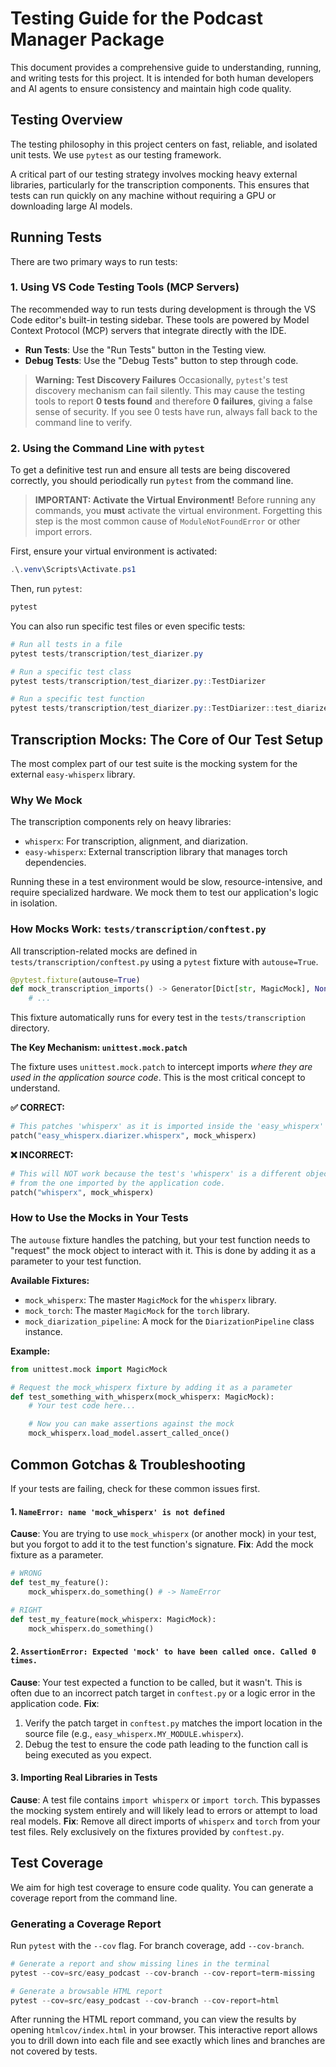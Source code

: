 # Testing Guide for the Podcast Manager Package

This document provides a comprehensive guide to understanding, running, and writing tests for this project. It is intended for both human developers and AI agents to ensure consistency and maintain high code quality.

## Testing Overview

The testing philosophy in this project centers on fast, reliable, and isolated unit tests. We use `pytest` as our testing framework.

A critical part of our testing strategy involves mocking heavy external libraries, particularly for the transcription components. This ensures that tests can run quickly on any machine without requiring a GPU or downloading large AI models.

## Running Tests

There are two primary ways to run tests:

### 1. Using VS Code Testing Tools (MCP Servers)

The recommended way to run tests during development is through the VS Code editor's built-in testing sidebar. These tools are powered by Model Context Protocol (MCP) servers that integrate directly with the IDE.

- **Run Tests**: Use the "Run Tests" button in the Testing view.
- **Debug Tests**: Use the "Debug Tests" button to step through code.

> **Warning: Test Discovery Failures**
> Occasionally, `pytest`'s test discovery mechanism can fail silently. This may cause the testing tools to report **0 tests found** and therefore **0 failures**, giving a false sense of security. If you see 0 tests have run, always fall back to the command line to verify.

### 2. Using the Command Line with `pytest`

To get a definitive test run and ensure all tests are being discovered correctly, you should periodically run `pytest` from the command line.

> **IMPORTANT: Activate the Virtual Environment!**
> Before running any commands, you **must** activate the virtual environment. Forgetting this step is the most common cause of `ModuleNotFoundError` or other import errors.

First, ensure your virtual environment is activated:

```powershell
.\.venv\Scripts\Activate.ps1
```

Then, run `pytest`:

```powershell
pytest
```

You can also run specific test files or even specific tests:

```powershell
# Run all tests in a file
pytest tests/transcription/test_diarizer.py

# Run a specific test class
pytest tests/transcription/test_diarizer.py::TestDiarizer

# Run a specific test function
pytest tests/transcription/test_diarizer.py::TestDiarizer::test_diarizer_speaker_assignment
```

## Transcription Mocks: The Core of Our Test Setup

The most complex part of our test suite is the mocking system for the external `easy-whisperx` library.

### Why We Mock

The transcription components rely on heavy libraries:
- `whisperx`: For transcription, alignment, and diarization.
- `easy-whisperx`: External transcription library that manages torch dependencies.

Running these in a test environment would be slow, resource-intensive, and require specialized hardware. We mock them to test our application's logic in isolation.

### How Mocks Work: `tests/transcription/conftest.py`

All transcription-related mocks are defined in `tests/transcription/conftest.py` using a `pytest` fixture with `autouse=True`.

```python
@pytest.fixture(autouse=True)
def mock_transcription_imports() -> Generator[Dict[str, MagicMock], None, None]:
    # ...
```

This fixture automatically runs for every test in the `tests/transcription` directory.

**The Key Mechanism: `unittest.mock.patch`**

The fixture uses `unittest.mock.patch` to intercept imports *where they are used in the application source code*. This is the most critical concept to understand.

**✅ CORRECT:**
```python
# This patches 'whisperx' as it is imported inside the 'easy_whisperx' modules.
patch("easy_whisperx.diarizer.whisperx", mock_whisperx)
```

**❌ INCORRECT:**
```python
# This will NOT work because the test's 'whisperx' is a different object
# from the one imported by the application code.
patch("whisperx", mock_whisperx)
```

### How to Use the Mocks in Your Tests

The `autouse` fixture handles the patching, but your test function needs to "request" the mock object to interact with it. This is done by adding it as a parameter to your test function.

**Available Fixtures:**
- `mock_whisperx`: The master `MagicMock` for the `whisperx` library.
- `mock_torch`: The master `MagicMock` for the `torch` library.
- `mock_diarization_pipeline`: A mock for the `DiarizationPipeline` class instance.

**Example:**

```python
from unittest.mock import MagicMock

# Request the mock_whisperx fixture by adding it as a parameter
def test_something_with_whisperx(mock_whisperx: MagicMock):
    # Your test code here...

    # Now you can make assertions against the mock
    mock_whisperx.load_model.assert_called_once()
```

## Common Gotchas & Troubleshooting

If your tests are failing, check for these common issues first.

#### 1. `NameError: name 'mock_whisperx' is not defined`
**Cause**: You are trying to use `mock_whisperx` (or another mock) in your test, but you forgot to add it to the test function's signature.
**Fix**: Add the mock fixture as a parameter.
```python
# WRONG
def test_my_feature():
    mock_whisperx.do_something() # -> NameError

# RIGHT
def test_my_feature(mock_whisperx: MagicMock):
    mock_whisperx.do_something()
```

#### 2. `AssertionError: Expected 'mock' to have been called once. Called 0 times.`
**Cause**: Your test expected a function to be called, but it wasn't. This is often due to an incorrect patch target in `conftest.py` or a logic error in the application code.
**Fix**:
1.  Verify the patch target in `conftest.py` matches the import location in the source file (e.g., `easy_whisperx.MY_MODULE.whisperx`).
2.  Debug the test to ensure the code path leading to the function call is being executed as you expect.

#### 3. Importing Real Libraries in Tests
**Cause**: A test file contains `import whisperx` or `import torch`. This bypasses the mocking system entirely and will likely lead to errors or attempt to load real models.
**Fix**: Remove all direct imports of `whisperx` and `torch` from your test files. Rely exclusively on the fixtures provided by `conftest.py`.

## Test Coverage

We aim for high test coverage to ensure code quality. You can generate a coverage report from the command line.

### Generating a Coverage Report

Run `pytest` with the `--cov` flag. For branch coverage, add `--cov-branch`.

```powershell
# Generate a report and show missing lines in the terminal
pytest --cov=src/easy_podcast --cov-branch --cov-report=term-missing

# Generate a browsable HTML report
pytest --cov=src/easy_podcast --cov-branch --cov-report=html
```

After running the HTML report command, you can view the results by opening `htmlcov/index.html` in your browser. This interactive report allows you to drill down into each file and see exactly which lines and branches are not covered by tests.